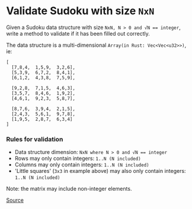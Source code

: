 # Validate Sudoku with size `NxN`

Given a Sudoku data structure with size `NxN, N > 0 and √N == integer`, write a method to validate if it has been filled out correctly.

The data structure is a multi-dimensional `Array(in Rust: Vec<Vec<u32>>)`, ie:

```text
[
  [7,8,4,  1,5,9,  3,2,6],
  [5,3,9,  6,7,2,  8,4,1],
  [6,1,2,  4,3,8,  7,5,9],

  [9,2,8,  7,1,5,  4,6,3],
  [3,5,7,  8,4,6,  1,9,2],
  [4,6,1,  9,2,3,  5,8,7],

  [8,7,6,  3,9,4,  2,1,5],
  [2,4,3,  5,6,1,  9,7,8],
  [1,9,5,  2,8,7,  6,3,4]
]
```

### Rules for validation

- Data structure dimension: `NxN where N > 0 and √N == integer`
- Rows may only contain integers: `1..N (N included)`
- Columns may only contain integers: `1..N (N included)`
- 'Little squares' (`3x3` in example above) may also only contain integers: `1..N (N included)`

Note: the matrix may include non-integer elements.

[Source](https://www.codewars.com/kata/540afbe2dc9f615d5e000425/train/python)